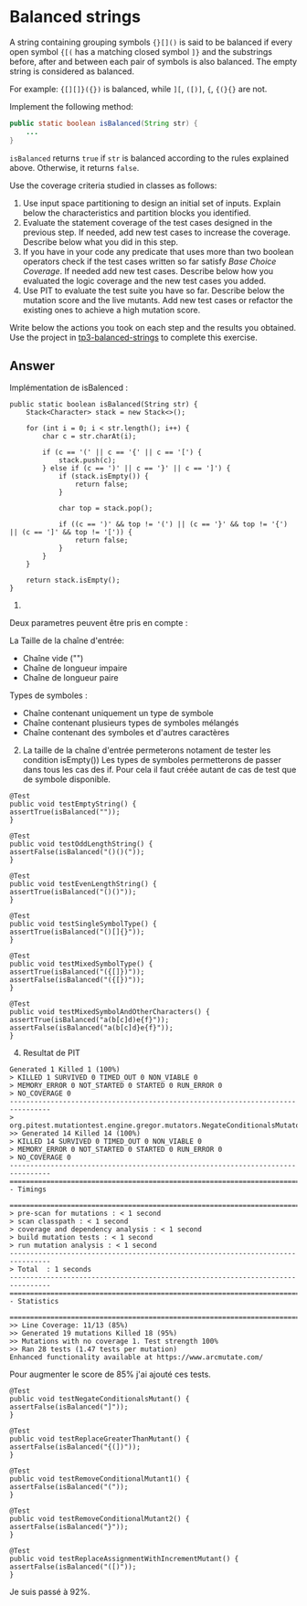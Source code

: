 # Balanced strings

A string containing grouping symbols `{}[]()` is said to be balanced if every open symbol `{[(` has a matching closed symbol `]}` and the substrings before, after and between each pair of symbols is also balanced. The empty string is considered as balanced.

For example: `{[][]}({})` is balanced, while `][`, `([)]`, `{`, `{(}{}` are not.

Implement the following method:

```java
public static boolean isBalanced(String str) {
    ...
}
```

`isBalanced` returns `true` if `str` is balanced according to the rules explained above. Otherwise, it returns `false`.

Use the coverage criteria studied in classes as follows:

1. Use input space partitioning to design an initial set of inputs. Explain below the characteristics and partition blocks you identified.
2. Evaluate the statement coverage of the test cases designed in the previous step. If needed, add new test cases to increase the coverage. Describe below what you did in this step.
3. If you have in your code any predicate that uses more than two boolean operators check if the test cases written so far satisfy *Base Choice Coverage*. If needed add new test cases. Describe below how you evaluated the logic coverage and the new test cases you added.
4. Use PIT to evaluate the test suite you have so far. Describe below the mutation score and the live mutants. Add new test cases or refactor the existing ones to achieve a high mutation score.

Write below the actions you took on each step and the results you obtained.
Use the project in [tp3-balanced-strings](../code/tp3-balanced-strings) to complete this exercise.

## Answer

Implémentation de isBalenced :

```
public static boolean isBalanced(String str) {
    Stack<Character> stack = new Stack<>();

    for (int i = 0; i < str.length(); i++) {
        char c = str.charAt(i);

        if (c == '(' || c == '{' || c == '[') {
            stack.push(c);
        } else if (c == ')' || c == '}' || c == ']') {
            if (stack.isEmpty()) {
                return false;
            }

            char top = stack.pop();

            if ((c == ')' && top != '(') || (c == '}' && top != '{') || (c == ']' && top != '[')) {
                return false;
            }
        }
    }

    return stack.isEmpty();
}
```


1. 
Deux parametres peuvent être pris en compte :

La Taille de la chaîne d'entrée:
- Chaîne vide ("")
- Chaîne de longueur impaire
- Chaîne de longueur paire 

Types de symboles :
- Chaîne contenant uniquement un type de symbole 
- Chaîne contenant plusieurs types de symboles mélangés
- Chaîne contenant des symboles et d'autres caractères


2. La taille de la chaîne d'entrée permeterons notament de tester les condition isEmpty())
Les types de symboles permetterons de passer dans tous les cas des if. Pour cela il faut créée autant de cas de test que de symbole disponible.
```
@Test
public void testEmptyString() {
assertTrue(isBalanced(""));
}

@Test
public void testOddLengthString() {
assertFalse(isBalanced("()()("));
}

@Test
public void testEvenLengthString() {
assertTrue(isBalanced("()()"));
}

@Test
public void testSingleSymbolType() {
assertTrue(isBalanced("()[]{}"));
}

@Test
public void testMixedSymbolType() {
assertTrue(isBalanced("({[]})"));
assertFalse(isBalanced("({[})"));
}

@Test
public void testMixedSymbolAndOtherCharacters() {
assertTrue(isBalanced("a(b[c]d)e{f}"));
assertFalse(isBalanced("a(b[c]d}e{f}"));
}
```

4.   Resultat de PIT
```
Generated 1 Killed 1 (100%)
> KILLED 1 SURVIVED 0 TIMED_OUT 0 NON_VIABLE 0
> MEMORY_ERROR 0 NOT_STARTED 0 STARTED 0 RUN_ERROR 0
> NO_COVERAGE 0
--------------------------------------------------------------------------------
> org.pitest.mutationtest.engine.gregor.mutators.NegateConditionalsMutator
>> Generated 14 Killed 14 (100%)
> KILLED 14 SURVIVED 0 TIMED_OUT 0 NON_VIABLE 0
> MEMORY_ERROR 0 NOT_STARTED 0 STARTED 0 RUN_ERROR 0
> NO_COVERAGE 0
--------------------------------------------------------------------------------
================================================================================
- Timings
  ================================================================================
> pre-scan for mutations : < 1 second
> scan classpath : < 1 second
> coverage and dependency analysis : < 1 second
> build mutation tests : < 1 second
> run mutation analysis : < 1 second
--------------------------------------------------------------------------------
> Total  : 1 seconds
--------------------------------------------------------------------------------
================================================================================
- Statistics
  ================================================================================
>> Line Coverage: 11/13 (85%)
>> Generated 19 mutations Killed 18 (95%)
>> Mutations with no coverage 1. Test strength 100%
>> Ran 28 tests (1.47 tests per mutation)
Enhanced functionality available at https://www.arcmutate.com/
```

Pour augmenter le score de 85% j'ai ajouté ces tests.
```
@Test
public void testNegateConditionalsMutant() {
assertFalse(isBalanced("]"));
}

@Test
public void testReplaceGreaterThanMutant() {
assertFalse(isBalanced("{(])"));
}

@Test
public void testRemoveConditionalMutant1() {
assertFalse(isBalanced("("));
}

@Test
public void testRemoveConditionalMutant2() {
assertFalse(isBalanced("}"));
}

@Test
public void testReplaceAssignmentWithIncrementMutant() {
assertFalse(isBalanced("([)"));
}
```

Je suis passé à 92%.